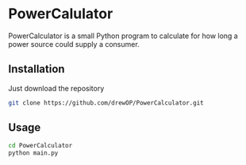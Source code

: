 # PowerCalulator

PowerCalculator is a small Python program to calculate for how long a power source could supply a consumer.

## Installation

Just download the repository

```bash
git clone https://github.com/drewOP/PowerCalculator.git
```

## Usage

```bash
cd PowerCalculator
python main.py
```
